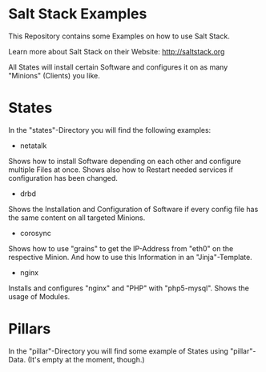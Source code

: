 Salt Stack Examples
===================

This Repository contains some Examples on how to use Salt Stack.

Learn more about Salt Stack on their Website: http://saltstack.org

All States will install certain Software and configures it on as many "Minions" (Clients) you like.

States
======

In the "states"-Directory you will find the following examples:

* netatalk

Shows how to install Software depending on each other and configure multiple Files at once. Shows also how to Restart needed services if configuration has been changed.


* drbd

Shows the Installation and Configuration of Software if every config file has the same content on all targeted Minions.

* corosync

Shows how to use "grains" to get the IP-Address from "eth0" on the respective Minion. And how to use this Information in an "Jinja"-Template.


* nginx

Installs and configures "nginx" and "PHP" with "php5-mysql". Shows the usage of Modules.

Pillars
=======

In the "pillar"-Directory you will find some example of States using "pillar"-Data. (It's empty at the moment, though.)
